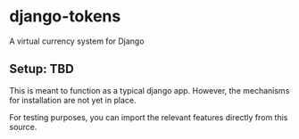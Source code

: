 # django-tokens
A virtual currency system for Django

## Setup: TBD
This is meant to function as a typical django app. However, the mechanisms for installation are not yet in place.

For testing purposes, you can import the relevant features directly from this source.
